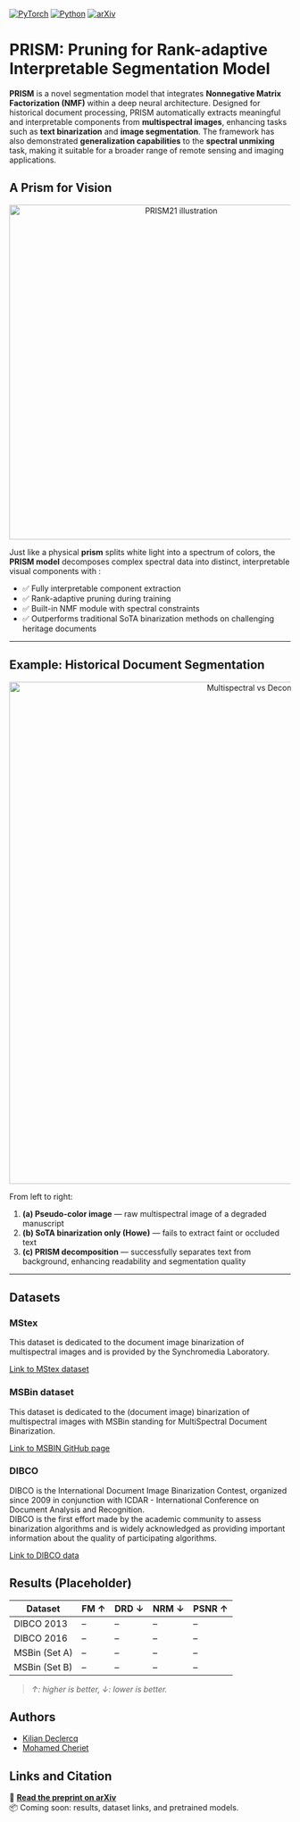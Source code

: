 [![PyTorch](https://img.shields.io/badge/PyTorch-ee4c2c?logo=pytorch&logoColor=white)](#)  [![Python](https://img.shields.io/badge/Python-3776AB?logo=python&logoColor=fff)](#)  [![arXiv](https://img.shields.io/badge/arXiv-<INDEX>-b31b1b.svg)](https://arxiv.org/abs/<INDEX>)

# PRISM: Pruning for Rank-adaptive Interpretable Segmentation Model

**PRISM** is a novel segmentation model that integrates **Nonnegative Matrix Factorization (NMF)** within a deep neural architecture. Designed for historical document processing, PRISM automatically extracts meaningful and interpretable components from **multispectral images**, enhancing tasks such as **text binarization** and **image segmentation**. The framework has also demonstrated **generalization capabilities** to the **spectral unmixing** task, making it suitable for a broader range of remote sensing and imaging applications.

## A Prism for Vision

<p align="center">
  <img src="https://github.com/user-attachments/assets/d56ca3a3-65b6-43e0-977e-4528beff784b" alt="PRISM21 illustration" width="600">
</p>

Just like a physical **prism** splits white light into a spectrum of colors, the **PRISM model** decomposes complex spectral data into distinct, interpretable visual components with :

- ✅ Fully interpretable component extraction  
- ✅ Rank-adaptive pruning during training  
- ✅ Built-in NMF module with spectral constraints  
- ✅ Outperforms traditional SoTA binarization methods on challenging heritage documents

---

## Example: Historical Document Segmentation

<p align="center">
  <img src="https://github.com/user-attachments/assets/bd1d82d7-4747-4fec-8c65-f68158c51b0d" alt="Multispectral vs Decomposition" width="900">
</p>

From left to right:

1. **(a) Pseudo-color image** — raw multispectral image of a degraded manuscript  
2. **(b) SoTA binarization only (Howe)** — fails to extract faint or occluded text  
3. **(c) PRISM decomposition** — successfully separates text from background, enhancing readability and segmentation quality

---

## Datasets

### MStex

This dataset is dedicated to the document image binarization of multispectral images and is provided by the Synchromedia Laboratory.

[Link to MStex dataset](https://tc11.cvc.uab.es/datasets/SMADI_1)


### MSBin dataset

This dataset is dedicated to the (document image) binarization of multispectral images with MSBin standing for MultiSpectral Document Binarization. 

[Link to MSBIN GitHub page](https://github.com/hollaus/msbin) 

### DIBCO

DIBCO is the International Document Image Binarization Contest, organized since 2009 in conjunction with ICDAR - International Conference on Document Analysis and Recognition.  
DIBCO is the first effort made by the academic community to assess binarization algorithms and is widely acknowledged as providing important information about the quality of participating algorithms.

[Link to DIBCO data](https://dib.cin.ufpe.br/#!/resources/dibco) 



## Results (Placeholder)

| Dataset     | FM ↑     | DRD ↓    | NRM ↓    | PSNR ↑   |
|-------------|----------|----------|----------|----------|
| DIBCO 2013  | –        | –        | –        | –        |
| DIBCO 2016  | –        | –        | –        | –        |
| MSBin (Set A) | –      | –        | –        | –        |
| MSBin (Set B) | –      | –        | –        | –        |

> *↑: higher is better, ↓: lower is better.*


## Authors

- [Kilian Declercq](https://www.github.com/Kilian-Declercq)  
- [Mohamed Cheriet](https://profs.etsmtl.ca/mcheriet/)


## Links and Citation

📄 **[Read the preprint on arXiv](https://arxiv.org/abs/<INDEX>)**  
📦 Coming soon: results, dataset links, and pretrained models.
